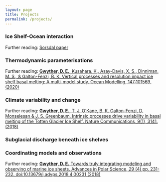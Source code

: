```yaml
---
layout: page
title: Projects
permalink: /projects/
---
```


### Ice Shelf-Ocean interaction 

Further reading: [Sorsdal paper]()

### Thermodynamic parameterisations

Further reading: 
[**Gwyther, D. E.**, Kusahara, K., Asay-Davis, X. S., Dinniman, M. S., & Galton-Fenzi, B. K. Vertical processes and resolution impact ice shelf basal melting: A multi-model study. Ocean Modelling, 147:101569. (2020)](https://www.sciencedirect.com/science/article/pii/S1463500319301854)

### Climate variability and change

Further reading: [**Gwyther, D. E.**, T. J. O'Kane, B. K. Galton-Fenzi, D. Monselesan & J. S. Greenbaum. Intrinsic processes drive variability in basal melting of the Totten Glacier Ice Shelf. Nature Communications, 9(1), 3141. (2018)](https://www.nature.com/articles/s41467-018-05618-2.pdf?origin=ppub)

### Subglacial discharge beneath ice shelves

### Coordinating models and observations

Further reading: [**Gwyther, D. E.** Towards truly integrating modeling and observing of marine ice sheets. Advances in Polar Science, 29 (4) pp. 231-232. doi:10.13679/j.advps.2018.4.00231 (2018)](http://www.aps-polar.org/paper/2018/29/04/A180914000001/full)
